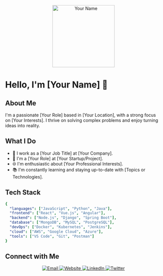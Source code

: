 <div align="center">
  <img src="your-profile-image-url" alt="Your Name" width="200" height="200">
</div>

# Hello, I'm [Your Name] 👋

## About Me

I'm a passionate [Your Role] based in [Your Location], with a strong focus on [Your Interests]. I thrive on solving complex problems and enjoy turning ideas into reality.

## What I Do

- 💼 I work as a [Your Job Title] at [Your Company].
- 🚀 I'm a [Your Role] at [Your Startup/Project].
- 🌐 I'm enthusiastic about [Your Professional Interests].
- 📚 I'm constantly learning and staying up-to-date with [Topics or Technologies].

## Tech Stack

```yaml
{
  "languages": ["JavaScript", "Python", "Java"],
  "frontend": ["React", "Vue.js", "Angular"],
  "backend": ["Node.js", "Django", "Spring Boot"],
  "database": ["MongoDB", "MySQL", "PostgreSQL"],
  "devOps": ["Docker", "Kubernetes", "Jenkins"],
  "cloud": ["AWS", "Google Cloud", "Azure"],
  "tools": ["VS Code", "Git", "Postman"]
}
```
## Connect with Me
<div align="center">
  <a href="mailto:youremail@example.com">
    <img src="https://img.shields.io/badge/Email-%23D14836?style=for-the-badge&logo=gmail&logoColor=white" alt="Email">
  </a>
  <a href="https://your-website-or-blog.com">
    <img src="https://img.shields.io/badge/Website-%23117AC9?style=for-the-badge&logo=web&logoColor=white" alt="Website">
  </a>
  <a href="https://www.linkedin.com/in/your-linkedin-profile">
    <img src="https://img.shields.io/badge/LinkedIn-%230A66C2?style=for-the-badge&logo=linkedin&logoColor=white" alt="LinkedIn">
  </a>
  <a href="https://twitter.com/your-twitter-handle">
    <img src="https://img.shields.io/badge/Twitter-%231DA1F2?style=for-the-badge&logo=twitter&logoColor=white" alt="Twitter">
  </a>
</div>
